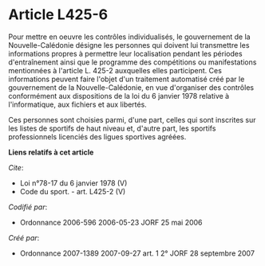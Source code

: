 # Article L425-6

Pour mettre en oeuvre les contrôles individualisés, le gouvernement de la Nouvelle-Calédonie désigne les personnes qui
doivent lui transmettre les informations propres à permettre leur localisation pendant les périodes d'entraînement ainsi que
le programme des compétitions ou manifestations mentionnées à l'article L. 425-2 auxquelles elles participent. Ces
informations peuvent faire l'objet d'un traitement automatisé créé par le gouvernement de la Nouvelle-Calédonie, en vue
d'organiser des contrôles conformément aux dispositions de la loi du 6 janvier 1978 relative à l'informatique, aux fichiers
et aux libertés. 

Ces personnes sont choisies parmi, d'une part, celles qui sont inscrites sur les listes de sportifs de haut niveau et,
d'autre part, les sportifs professionnels licenciés des ligues sportives agréées.

**Liens relatifs à cet article**

_Cite_:

  - Loi n°78-17 du 6 janvier 1978 (V)
  - Code du sport. - art. L425-2 (V)

_Codifié par_:

  - Ordonnance 2006-596 2006-05-23 JORF 25 mai 2006

_Créé par_:

  - Ordonnance 2007-1389 2007-09-27 art. 1 2° JORF 28 septembre 2007
